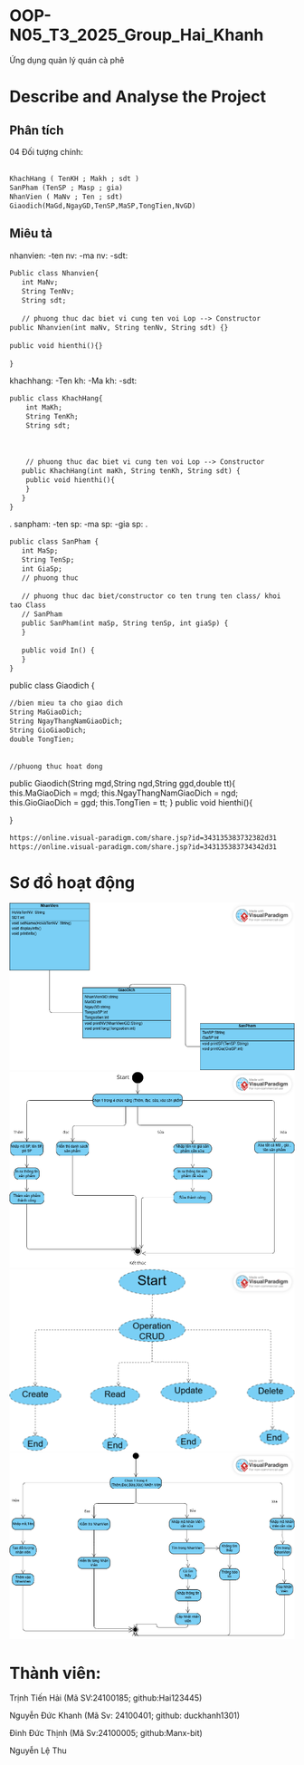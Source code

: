 # OOP-N05_T3_2025_Group_Hai_Khanh

Ứng dụng quản lý quán cà phê

# Describe and Analyse the Project 

## Phân tích

04 Đối tượng chính:

```

KhachHang ( TenKH ; Makh ; sdt )
SanPham (TenSP ; Masp ; gia)
NhanVien ( MaNv ; Ten ; sdt)
Giaodich(MaGd,NgayGD,TenSP,MaSP,TongTien,NvGD)

```

## Miêu tả
nhanvien: 
 -ten nv:
 -ma nv:
 -sdt:

 ```
 Public class Nhanvien{
    int MaNv;
    String TenNv;
    String sdt;

    // phuong thuc dac biet vi cung ten voi Lop --> Constructor
public Nhanvien(int maNv, String tenNv, String sdt) {}

public void hienthi(){}

}

```
khachhang:
 -Ten kh:
 -Ma kh:
 -sdt:
```
public class KhachHang{
    int MaKh;
    String TenKh;
    String sdt;



    // phuong thuc dac biet vi cung ten voi Lop --> Constructor
   public KhachHang(int maKh, String tenKh, String sdt) {
    public void hienthi(){
    }
   }
}
```
 .
sanpham:
 -ten sp:
 -ma sp:
 -gia sp:
 .
 ```
 public class SanPham {
    int MaSp;
    String TenSp;
    int GiaSp;
    // phuong thuc

    // phuong thuc dac biet/constructor co ten trung ten class/ khoi tao Class
    // SanPham
    public SanPham(int maSp, String tenSp, int giaSp) {
    }

    public void In() {
    }
}
 ```
public class Giaodich {

    //bien mieu ta cho giao dich
    String MaGiaoDich;
    String NgayThangNamGiaoDich;
    String GioGiaoDich;
    double TongTien;


    //phuong thuc hoat dong
public Giaodich(String mgd,String ngd,String ggd,double tt){
    this.MaGiaoDich = mgd;
    this.NgayThangNamGiaoDich = ngd;
    this.GioGiaoDich = ggd;
    this.TongTien = tt; 
}
public void hienthi(){
    
}
```
https://online.visual-paradigm.com/share.jsp?id=343135383732382d31
https://online.visual-paradigm.com/share.jsp?id=343135383734342d31

```
# Sơ đồ hoạt động
<img src="images/Untitled.png">
<img src="images/sanpham.png">
<img src="images/GiaoDich.png">
<img src="images/NhanVien.png">

# Thành viên:

Trịnh Tiến Hải (Mã SV:24100185; github:Hai123445)

Nguyễn Đức Khanh (Mã Sv: 24100401; github: duckhanh1301)

Đinh Đức Thịnh (Mã Sv:24100005; github:Manx-bit)

Nguyễn Lệ Thu
